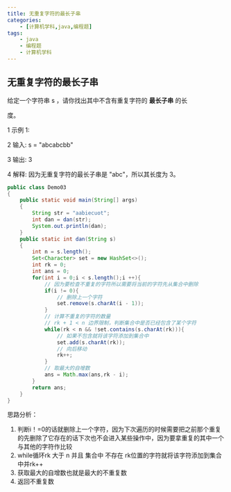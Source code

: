 ```yaml
---
title: 无重复字符的最长子串
categories:
    - [计算机学科,java,编程题]
tags:
    - java
    - 编程题
    - 计算机学科
---
```


## 无重复字符的最长子串

给定一个字符串 s ，请你找出其中不含有重复字符的 **最长子串** 的长

度。

1 示例 1:

2 输入: s = "abcabcbb"

3 输出: 3

4 解释: 因为无重复字符的最长子串是 "abc"，所以其长度为 3。

```java
public class Demo03
{
    public static void main(String[] args)
    {
        String str = "aabiecuot";
        int dan = dan(str);
        System.out.println(dan);
    }
    public static int dan(String s)
    {
        int n = s.length();
        Set<Character> set = new HashSet<>();
        int rk = 0;
        int ans = 0;
        for(int i = 0;i < s.length();i ++){
            // 因为要检查不重复的字符所以需要将当前的字符先从集合中删除
            if(i != 0){
                // 删除上一个字符
                set.remove(s.charAt(i - 1));
            }
            // 计算不重复的字符的数量
            // rk + 1 < n 边界限制，判断集合中是否已经包含了某个字符
            while(rk < n && !set.contains(s.charAt(rk))){
                // 如果不包含就将该字符添加到集合中
                set.add(s.charAt(rk));
                // 向后移动
                rk++;
            }
            // 取最大的自增数
            ans = Math.max(ans,rk - i);
        }
        return ans;
    }
}
```

思路分析：

1.  判断i！=0的话就删除上一个字符，因为下次遍历的时候需要把之前那个重复的先删除了它存在的话下次也不会进入某些操作中，因为要拿重复的其中一个与其他的字符作比较
2.  while循环rk 大于 n 并且 集合中 不存在 rk位置的字符就将该字符添加到集合中并rk++
3.  获取最大的自增数也就是最大的不重复数
4.  返回不重复数